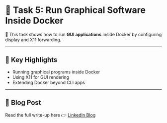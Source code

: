 # 🐳 Task 5: Run Graphical Software Inside Docker

📖 This task shows how to run **GUI applications** inside Docker by configuring display and X11 forwarding.

---

## 📌 Key Highlights
- Running graphical programs inside Docker
- Using X11 for GUI rendering
- Extending Docker beyond CLI apps

---

## 📖 Blog Post
Read the full write-up here 👉 [LinkedIn Blog](https://www.linkedin.com/posts/aman-kant-mahto_run-graphical-software-inside-docker-container-activity-7182651865220714496-cskx)
